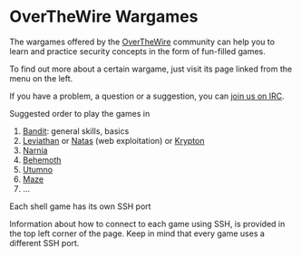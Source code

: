 # OverTheWire Wargames
The wargames offered by the [OverTheWire](https://overthewire.org) community can help you to learn and practice security concepts in the form of fun-filled games.

To find out more about a certain wargame, just visit its page linked from the menu on the left.

If you have a problem, a question or a suggestion, you can [join us on IRC](https://overthewire.org/information/irc.html).

Suggested order to play the games in

1. [Bandit](https://overthewire.org/wargames/bandit): general skills, basics
2. [Leviathan](https://overthewire.org/wargames/leviathan) or [Natas](https://overthewire.org/wargames/natas) (web exploitation) or [Krypton](https://overthewire.org/wargames/krypton)
3. [Narnia](https://overthewire.org/wargames/narnia)
4. [Behemoth](https://overthewire.org/wargames/behemoth)
5. [Utumno](https://overthewire.org/wargames/utumno)
6. [Maze](https://overthewire.org/wargames/maze)
7. …

Each shell game has its own SSH port

Information about how to connect to each game using SSH, is provided in the top left corner of the page. Keep in mind that every game uses a different SSH port.
